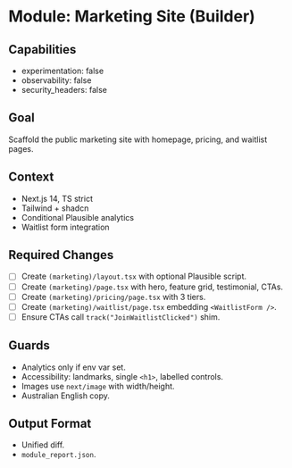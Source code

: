 # Module: Marketing Site (Builder)

## Capabilities
- experimentation: false
- observability: false
- security_headers: false

## Goal
Scaffold the public marketing site with homepage, pricing, and waitlist pages.

## Context
- Next.js 14, TS strict
- Tailwind + shadcn
- Conditional Plausible analytics
- Waitlist form integration

## Required Changes
- [ ] Create `(marketing)/layout.tsx` with optional Plausible script.
- [ ] Create `(marketing)/page.tsx` with hero, feature grid, testimonial, CTAs.
- [ ] Create `(marketing)/pricing/page.tsx` with 3 tiers.
- [ ] Create `(marketing)/waitlist/page.tsx` embedding `<WaitlistForm />`.
- [ ] Ensure CTAs call `track("JoinWaitlistClicked")` shim.

## Guards
- Analytics only if env var set.
- Accessibility: landmarks, single `<h1>`, labelled controls.
- Images use `next/image` with width/height.
- Australian English copy.

## Output Format
- Unified diff.
- `module_report.json`.
